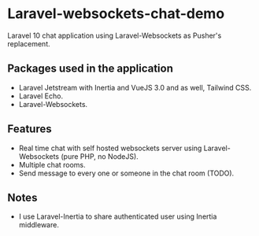 # Laravel-websockets-chat-demo
Laravel 10 chat application using Laravel-Websockets as Pusher's replacement.

## Packages used in the application
+ Laravel Jetstream with Inertia and VueJS 3.0 and as well, Tailwind CSS.
+ Laravel Echo.
+ Laravel-Websockets.

## Features
+ Real time chat with self hosted websockets server using Laravel-Websockets (pure PHP, no NodeJS).
+ Multiple chat rooms.
+ Send message to every one or someone in the chat room (TODO).

## Notes
+ I use Laravel-Inertia to share authenticated user using Inertia middleware.

